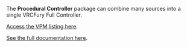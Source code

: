 The **Procedural Controller** package can combine many sources into a single VRCFury Full Controller.

[Access the VPM listing here](https://chemicalcrux.github.io/vpm-listing/).

[See the full documentation here](https://chemicalcrux.github.io/vrc-docs/docs/code/best.crux.procedural-controller/).
